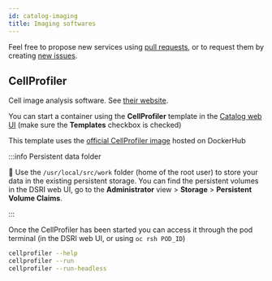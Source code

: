 ```yaml
---
id: catalog-imaging
title: Imaging softwares
---
```


Feel free to propose new services using [pull requests](https://github.com/MaastrichtU-IDS/dsri-documentation/pulls), or to request them by creating [new issues](https://github.com/MaastrichtU-IDS/dsri-documentation/issues).

## CellProfiler

Cell image analysis software. See [their website](https://cellprofiler.org/home).

You can start a container using the **CellProfiler** template in the [Catalog web UI](https://console-openshift-console.apps.dsri2.unimaas.nl/catalog) (make sure the **Templates** checkbox is checked)

This template uses the [official CellProfiler image](https://hub.docker.com/r/cellprofiler/cellprofiler) hosted on DockerHub

:::info Persistent data folder

📂 Use the `/usr/local/src/work` folder (home of the root user) to store your data in the existing persistent storage. You can find the persistent volumes in the DSRI web UI, go to the **Administrator** view > **Storage** > **Persistent Volume Claims**.

:::

Once the CellProfiler has been started you can access it through the pod terminal (in the DSRI web UI, or using `oc rsh POD_ID`)

```bash
cellprofiler --help
cellprofiler --run
cellprofiler --run-headless
```



